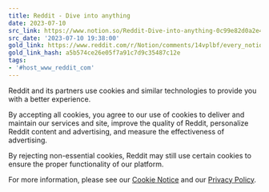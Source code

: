 ```yaml
---
title: Reddit - Dive into anything
date: 2023-07-10
src_link: https://www.notion.so/Reddit-Dive-into-anything-0c99e82d0a2e47bda5eb554b8682ad37
src_date: '2023-07-10 19:38:00'
gold_link: https://www.reddit.com/r/Notion/comments/14vplbf/every_notion_user_should_save_this_post/?rdt=0
gold_link_hash: a5b574ce26e05f7a91c7d9c35487c12e
tags:
- '#host_www_reddit_com'
---
```




 Reddit and its partners use cookies and similar technologies to provide you with a better experience.
 



 By accepting all cookies, you agree to our use of cookies to deliver and maintain our services and site, improve the quality of Reddit, personalize Reddit content and advertising, and measure the effectiveness of advertising.
 



 By rejecting non-essential cookies, Reddit may still use certain cookies to ensure the proper functionality of our platform.
 



 For more information, please see our
 [Cookie Notice](https://reddit.com/en-us/policies/cookies)
 and our
 [Privacy Policy](https://reddit.com/en-us/policies/privacy-policy).